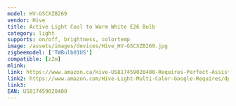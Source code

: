 ```yaml
---
model: HV-GSCXZB269
vendor: Hive
title: Active Light Cool to Warm White E26 Bulb
category: light
supports: on/off, brightness, colortemp
image: /assets/images/devices/Hive_HV-GSCXZB269.jpg
zigbeemodel: ['TWBulb01US'] 
compatible: [z2m]
mlink: 
link: https://www.amazon.ca/Hive-US817459020400-Requires-Perfect-Assistant/dp/B07CBLFSDH/
link2: https://www.amazon.com/Hive-Light-Multi-Color-Google-Requires/dp/B07CBLFSDH
link3: 
EAN: US817459020400
---
```

